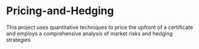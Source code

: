 # Pricing-and-Hedging
This project uses quantitative techniques to price the upfront of a certificate and employs a comprehensive analysis of market risks and hedging strategies
